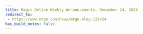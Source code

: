 ```yaml
---
title: Magic Online Weekly Announcements, December 24, 2024
redirect_to:
 - https://www.mtgo.com/news/mtgo-blog-122424
has_build_notes: False
---
```

